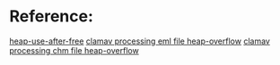 Reference:
=======
[heap-use-after-free](https://bugzilla.clamav.net/show_bug.cgi?id=11798)
[clamav processing eml file heap-overflow](https://bugzilla.clamav.net/show_bug.cgi?id=11797)
[clamav processing chm file heap-overflow](https://bugzilla.clamav.net/show_bug.cgi?id=11701)
